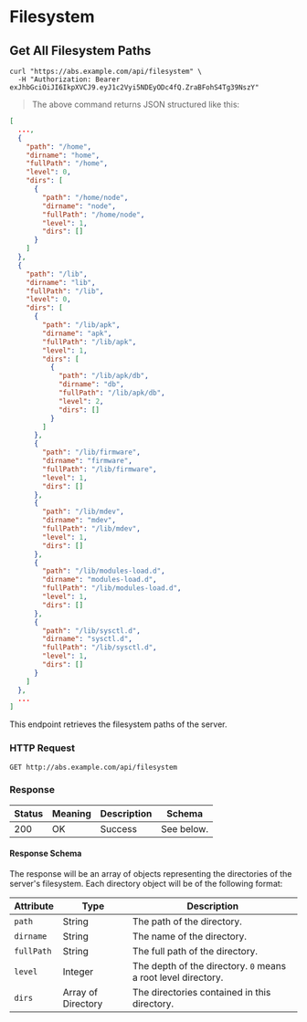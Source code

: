 # Filesystem

## Get All Filesystem Paths

```shell
curl "https://abs.example.com/api/filesystem" \
  -H "Authorization: Bearer exJhbGciOiJI6IkpXVCJ9.eyJ1c2Vyi5NDEyODc4fQ.ZraBFohS4Tg39NszY"
```

> The above command returns JSON structured like this:

```json
[
  ...,
  {
    "path": "/home",
    "dirname": "home",
    "fullPath": "/home",
    "level": 0,
    "dirs": [
      {
        "path": "/home/node",
        "dirname": "node",
        "fullPath": "/home/node",
        "level": 1,
        "dirs": []
      }
    ]
  },
  {
    "path": "/lib",
    "dirname": "lib",
    "fullPath": "/lib",
    "level": 0,
    "dirs": [
      {
        "path": "/lib/apk",
        "dirname": "apk",
        "fullPath": "/lib/apk",
        "level": 1,
        "dirs": [
          {
            "path": "/lib/apk/db",
            "dirname": "db",
            "fullPath": "/lib/apk/db",
            "level": 2,
            "dirs": []
          }
        ]
      },
      {
        "path": "/lib/firmware",
        "dirname": "firmware",
        "fullPath": "/lib/firmware",
        "level": 1,
        "dirs": []
      },
      {
        "path": "/lib/mdev",
        "dirname": "mdev",
        "fullPath": "/lib/mdev",
        "level": 1,
        "dirs": []
      },
      {
        "path": "/lib/modules-load.d",
        "dirname": "modules-load.d",
        "fullPath": "/lib/modules-load.d",
        "level": 1,
        "dirs": []
      },
      {
        "path": "/lib/sysctl.d",
        "dirname": "sysctl.d",
        "fullPath": "/lib/sysctl.d",
        "level": 1,
        "dirs": []
      }
    ]
  },
  ...
]
```

This endpoint retrieves the filesystem paths of the server.

### HTTP Request

`GET http://abs.example.com/api/filesystem`

### Response

Status | Meaning | Description | Schema
------ | ------- | ----------- | ------
200 | OK | Success | See below.

#### Response Schema

The response will be an array of objects representing the directories of the server's filesystem. Each directory object will be of the following format:

Attribute | Type | Description
--------- | ---- | -----------
`path` | String | The path of the directory.
`dirname` | String | The name of the directory.
`fullPath` | String | The full path of the directory.
`level` | Integer | The depth of the directory. `0` means a root level directory.
`dirs` | Array of Directory | The directories contained in this directory.
